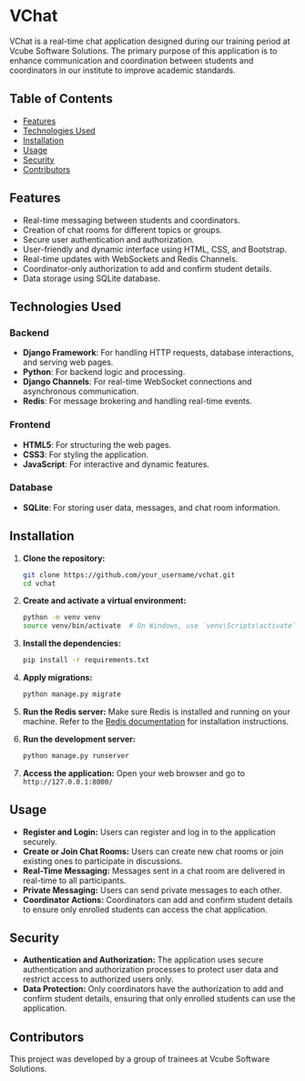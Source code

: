 # VChat

VChat is a real-time chat application designed during our training period at Vcube Software Solutions. The primary purpose of this application is to enhance communication and coordination between students and coordinators in our institute to improve academic standards.

## Table of Contents

- [Features](#features)
- [Technologies Used](#technologies-used)
- [Installation](#installation)
- [Usage](#usage)
- [Security](#security)
- [Contributors](#contributors)

## Features

- Real-time messaging between students and coordinators.
- Creation of chat rooms for different topics or groups.
- Secure user authentication and authorization.
- User-friendly and dynamic interface using HTML, CSS, and Bootstrap.
- Real-time updates with WebSockets and Redis Channels.
- Coordinator-only authorization to add and confirm student details.
- Data storage using SQLite database.

## Technologies Used

### Backend

- **Django Framework**: For handling HTTP requests, database interactions, and serving web pages.
- **Python**: For backend logic and processing.
- **Django Channels**: For real-time WebSocket connections and asynchronous communication.
- **Redis**: For message brokering and handling real-time events.

### Frontend

- **HTML5**: For structuring the web pages.
- **CSS3**: For styling the application.
- **JavaScript**: For interactive and dynamic features.

### Database

- **SQLite**: For storing user data, messages, and chat room information.

## Installation

1. **Clone the repository:**
    ```bash
    git clone https://github.com/your_username/vchat.git
    cd vchat
    ```

2. **Create and activate a virtual environment:**
    ```bash
    python -m venv venv
    source venv/bin/activate  # On Windows, use `venv\Scripts\activate`
    ```

3. **Install the dependencies:**
    ```bash
    pip install -r requirements.txt
    ```

4. **Apply migrations:**
    ```bash
    python manage.py migrate
    ```

5. **Run the Redis server:**
    Make sure Redis is installed and running on your machine. Refer to the [Redis documentation](https://redis.io/documentation) for installation instructions.

6. **Run the development server:**
    ```bash
    python manage.py runserver
    ```

7. **Access the application:**
    Open your web browser and go to `http://127.0.0.1:8000/`

## Usage

- **Register and Login:**
    Users can register and log in to the application securely.
- **Create or Join Chat Rooms:**
    Users can create new chat rooms or join existing ones to participate in discussions.
- **Real-Time Messaging:**
    Messages sent in a chat room are delivered in real-time to all participants.
- **Private Messaging:**
    Users can send private messages to each other.
- **Coordinator Actions:**
    Coordinators can add and confirm student details to ensure only enrolled students can access the chat application.

## Security

- **Authentication and Authorization:**
    The application uses secure authentication and authorization processes to protect user data and restrict access to authorized users only.
- **Data Protection:**
    Only coordinators have the authorization to add and confirm student details, ensuring that only enrolled students can use the application.

## Contributors

This project was developed by a group of trainees at Vcube Software Solutions.


